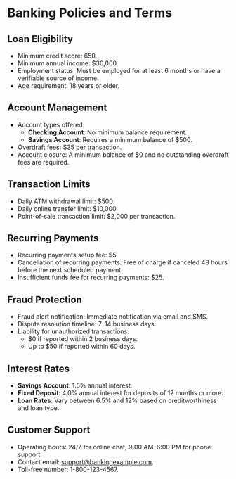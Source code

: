 # Banking Policies and Terms

## Loan Eligibility

- Minimum credit score: 650.
- Minimum annual income: $30,000.
- Employment status: Must be employed for at least 6 months or have a verifiable source of income.
- Age requirement: 18 years or older.

## Account Management

- Account types offered:
  - **Checking Account**: No minimum balance requirement.
  - **Savings Account**: Requires a minimum balance of $500.
- Overdraft fees: $35 per transaction.
- Account closure: A minimum balance of $0 and no outstanding overdraft fees are required.

## Transaction Limits

- Daily ATM withdrawal limit: $500.
- Daily online transfer limit: $10,000.
- Point-of-sale transaction limit: $2,000 per transaction.

## Recurring Payments

- Recurring payments setup fee: $5.
- Cancellation of recurring payments: Free of charge if canceled 48 hours before the next scheduled payment.
- Insufficient funds fee for recurring payments: $25.

## Fraud Protection

- Fraud alert notification: Immediate notification via email and SMS.
- Dispute resolution timeline: 7–14 business days.
- Liability for unauthorized transactions:
  - $0 if reported within 2 business days.
  - Up to $50 if reported within 60 days.

## Interest Rates

- **Savings Account**: 1.5% annual interest.
- **Fixed Deposit**: 4.0% annual interest for deposits of 12 months or more.
- **Loan Rates**: Vary between 6.5% and 12% based on creditworthiness and loan type.

## Customer Support

- Operating hours: 24/7 for online chat; 9:00 AM–6:00 PM for phone support.
- Contact email: support@bankingexample.com.
- Toll-free number: 1-800-123-4567.

